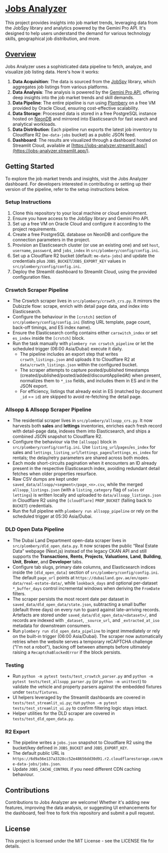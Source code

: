 # [Jobs Analyzer](https://jobs-analyzer.streamlit.app/)

This project provides insights into job market trends, leveraging data from the JobSpy library and analytics powered by the Gemini Pro API. It's designed to help users understand the demand for various technology skills, geographical job distribution, and more.

## [Overview](https://jobs-analyzer.streamlit.app/)

Jobs Analyzer uses a sophisticated data pipeline to fetch, analyze, and visualize job listing data. Here's how it works:

1. **Data Acquisition**: The data is sourced from the [JobSpy](https://github.com/Bunsly/JobSpy) library, which aggregates job listings from various platforms.
2. **Data Analysis**: The analysis is powered by the [Gemini Pro API](https://ai.google.dev/), offering deep insights into the job market trends and skill demands.
3. **Data Pipeline**: The entire pipeline is run using [Plombery](https://lucafaggianelli.github.io/plombery/) on a free VM provided by Oracle Cloud, ensuring cost-effective scalability.
4. **Data Storage**: Processed data is stored in a free PostgreSQL instance hosted on [NeonDB](https://neon.tech/) and mirrored into Elasticsearch for fast search and analytical workloads.
5. **Data Distribution**: Each pipeline run exports the latest job inventory to Cloudflare R2 (`me-data-jobs` bucket) as a public JSON feed.
6. **Dashboard**: The results are visualized through a dashboard hosted on Streamlit Cloud, available at [https://jobs-analyzer.streamlit.app/](https://jobs-analyzer.streamlit.app/).

## Getting Started

To explore the job market trends and insights, visit the Jobs Analyzer dashboard. For developers interested in contributing or setting up their version of the pipeline, refer to the setup instructions below.

### Setup Instructions

1. Clone this repository to your local machine or cloud environment.
2. Ensure you have access to the JobSpy library and Gemini Pro API.
3. Set up a free VM on Oracle Cloud and configure it according to the project requirements.
4. Create a free PostgreSQL database on NeonDB and configure the connection parameters in the project.
5. Provision an Elasticsearch cluster (or use an existing one) and set `host`, `username`, `password`, and `jobs_index` in `src/plombery/config/config.ini`.
6. Set up a Cloudflare R2 bucket (default: `me-data-jobs`) and update the credentials plus `JOBS_BUCKET`/`JOBS_EXPORT_KEY` values in `src/plombery/config/config.ini`.
7. Deploy the Streamlit dashboard to Streamlit Cloud, using the provided configuration files.

### Crswtch Scraper Pipeline

- The Crswtch scraper lives in `src/plombery/crswth_crs.py`. It mirrors the Dubizzle flow: scrape, enrich with detail page data, and index into Elasticsearch.
- Configure the behaviour in the `[crstch]` section of `src/plombery/config/config.ini` (listing URL template, page count, back-off timings, and ES index name).
- Ensure the Elasticsearch config contains either `carswitch_index` or set `es_index` inside the `[crstch]` block.
- Run the task manually with `plombery run crswtch_pipeline` or let the scheduled trigger (06:00 Asia/Dubai) execute it daily.
  - The pipeline includes an export step that writes `crswth_listings.json` and uploads it to Cloudflare R2 at `data/crswth_listings.json` within the configured bucket.
  - The scraper attempts to capture posted/published timestamps (created/published/posted/added/discountAppliedAt) when present, normalizes them to `*_iso` fields, and includes them in ES and in the JSON export.
  - For efficiency, listings that already exist in ES (matched by document `_id` == `id`) are skipped to avoid re-fetching the detail page.

### Allsopp & Allsopp Scraper Pipeline

- The residential scraper lives in `src/plombery/allsopp_crs.py`. It now harvests both **sales** and **lettings** inventories, enriches each fresh record with detail-page data, indexes them into Elasticsearch, and ships a combined JSON snapshot to Cloudflare R2.
- Configure the behaviour via the `[allsopp]` block in `src/plombery/config/config.ini`. Use `listing_url`/`pages`/`es_index` for sales and `lettings_listing_url`/`lettings_pages`/`lettings_es_index` for rentals; the delay/retry parameters are shared across both modes.
- Each mode short-circuits pagination when it encounters an ID already present in the respective Elasticsearch index, avoiding redundant detail fetches when older properties resurface.
- Raw CSV dumps are kept under `saved_data/allsopp/<segment>/page_<n>.csv`, while the merged `allsopp_listings.json` (with a `listing_category` flag of `sales` or `lettings`) is written locally and uploaded to `data/allsopp_listings.json` in Cloudflare R2 using the `[cloudflare]` `PROP_BUCKET` (falling back to `BUCKET`) credentials.
- Run the full pipeline with `plombery run allsopp_pipeline` or rely on the scheduled trigger at 05:30 Asia/Dubai.

### DLD Open Data Pipeline

- The Dubai Land Department open-data scraper lives in `src/plombery/dld_open_data.py`. It now scrapes the public “Real Estate Data” webpage (Next.js) instead of the legacy CKAN API and still supports the **Transactions**, **Rents**, **Projects**, **Valuations**, **Land**, **Building**, **Unit**, **Broker**, and **Developer** tabs.
- Configure tab slugs, primary date columns, and Elasticsearch indices inside the `[dld_open_data]` section of `src/plombery/config/config.ini`. The default `page_url` points at `https://dubailand.gov.ae/en/open-data/real-estate-data/`, while `lookback_days` and optional per-dataset `*_buffer_days` control incremental windows when deriving the `FromDate` filters.
- The scraper persists the most recent date per dataset in `saved_data/dld_open_data/state.json`, subtracting a small buffer (default three days) on every run to guard against late-arriving records. Artefacts are stored under `saved_data/dld_open_data/<dataset>/`, and records are indexed with `_dataset`, `_source_url`, and `_extracted_at_iso` metadata for downstream consumers.
- Run `plombery run dld_open_data_pipeline` to ingest immediately or rely on the built-in trigger (06:00 Asia/Dubai). The scraper now automatically retries when the website serves a temporary reCAPTCHA challenge ("I'm not a robot"), backing off between attempts before ultimately raising a `RecaptchaBlockedError` if the block persists.

### Testing

- Run `python -m pytest tests/test_crswtch_parser.py` and `python -m pytest tests/test_allsopp_parser.py` (or `python -m unittest`) to validate the vehicle and property parsers against the embedded fixtures under `tests/fixtures`.
- UI helpers leveraged by the Streamlit dashboards are covered in `tests/test_streamlit_ui.py`; run `python -m pytest tests/test_streamlit_ui.py` to confirm filtering logic stays intact.
- Helper utilities for the DLD scraper are covered in `tests/test_dld_open_data.py`.

### R2 Export

- The pipeline writes a `jobs.json` snapshot to Cloudflare R2 using the bucket/key defined in `JOBS_BUCKET` and `JOBS_EXPORT_KEY`.
- The default public URL is `https://6d9a56e137a3328cc52e48656dd30d91.r2.cloudflarestorage.com/me-data-jobs/jobs.json`.
- Update `JOBS_CACHE_CONTROL` if you need different CDN caching behaviour.

## Contributions

Contributions to Jobs Analyzer are welcome! Whether it's adding new features, improving the data analysis, or suggesting UI enhancements for the dashboard, feel free to fork this repository and submit a pull request.

## License

This project is licensed under the MIT License - see the LICENSE file for details.
